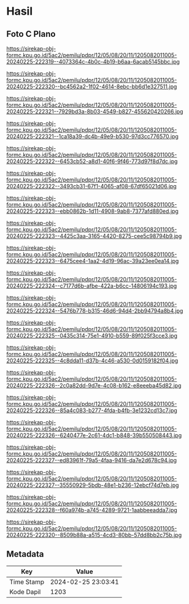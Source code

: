 # Hasil

## Foto C Plano

https://sirekap-obj-formc.kpu.go.id/5ac2/pemilu/pdpr/12/05/08/20/11/1205082011005-20240225-222319--4073364c-4b0c-4b19-b6aa-6acab5145bbc.jpg

https://sirekap-obj-formc.kpu.go.id/5ac2/pemilu/pdpr/12/05/08/20/11/1205082011005-20240225-222320--bc4562a2-1f02-4614-8ebc-bb6d1e327511.jpg

https://sirekap-obj-formc.kpu.go.id/5ac2/pemilu/pdpr/12/05/08/20/11/1205082011005-20240225-222321--7929bd3a-8b03-4549-b827-455620420266.jpg

https://sirekap-obj-formc.kpu.go.id/5ac2/pemilu/pdpr/12/05/08/20/11/1205082011005-20240225-222321--1ca18a39-dc4b-49e9-b530-97d3cc776570.jpg

https://sirekap-obj-formc.kpu.go.id/5ac2/pemilu/pdpr/12/05/08/20/11/1205082011005-20240225-222322--6453cb52-a8d1-40f6-9f46-773d97f8d7dc.jpg

https://sirekap-obj-formc.kpu.go.id/5ac2/pemilu/pdpr/12/05/08/20/11/1205082011005-20240225-222322--3493cb31-67f1-4065-af08-67df65021d06.jpg

https://sirekap-obj-formc.kpu.go.id/5ac2/pemilu/pdpr/12/05/08/20/11/1205082011005-20240225-222323--ebb0862b-1d11-4908-9ab8-7377afd880ed.jpg

https://sirekap-obj-formc.kpu.go.id/5ac2/pemilu/pdpr/12/05/08/20/11/1205082011005-20240225-222323--4425c3aa-3165-4420-8275-cee5c98794b9.jpg

https://sirekap-obj-formc.kpu.go.id/5ac2/pemilu/pdpr/12/05/08/20/11/1205082011005-20240225-222323--6475cee4-1aa2-4d19-96ac-39a23ee0ea14.jpg

https://sirekap-obj-formc.kpu.go.id/5ac2/pemilu/pdpr/12/05/08/20/11/1205082011005-20240225-222324--c7177d6b-afbe-422a-b6cc-14806194c193.jpg

https://sirekap-obj-formc.kpu.go.id/5ac2/pemilu/pdpr/12/05/08/20/11/1205082011005-20240225-222324--5476b778-b315-46d6-94d4-2bb94794a8b4.jpg

https://sirekap-obj-formc.kpu.go.id/5ac2/pemilu/pdpr/12/05/08/20/11/1205082011005-20240225-222325--0435c314-75e1-4910-b559-89f025f3cce3.jpg

https://sirekap-obj-formc.kpu.go.id/5ac2/pemilu/pdpr/12/05/08/20/11/1205082011005-20240225-222325--4c8dda11-d37b-4c46-a530-0d0159182f04.jpg

https://sirekap-obj-formc.kpu.go.id/5ac2/pemilu/pdpr/12/05/08/20/11/1205082011005-20240225-222326--2c0a82dd-9d7e-4c08-b162-e8eeeba45d82.jpg

https://sirekap-obj-formc.kpu.go.id/5ac2/pemilu/pdpr/12/05/08/20/11/1205082011005-20240225-222326--85a4c083-b277-4fda-b4fb-3e1232cd13c7.jpg

https://sirekap-obj-formc.kpu.go.id/5ac2/pemilu/pdpr/12/05/08/20/11/1205082011005-20240225-222326--6240477e-2c61-4dc1-b848-39b550508443.jpg

https://sirekap-obj-formc.kpu.go.id/5ac2/pemilu/pdpr/12/05/08/20/11/1205082011005-20240225-222327--ed83961f-79a5-4faa-9416-da7e2d678c94.jpg

https://sirekap-obj-formc.kpu.go.id/5ac2/pemilu/pdpr/12/05/08/20/11/1205082011005-20240225-222327--35550929-5bdb-48e1-b236-12ebcf74d7eb.jpg

https://sirekap-obj-formc.kpu.go.id/5ac2/pemilu/pdpr/12/05/08/20/11/1205082011005-20240225-222328--f60a974b-a745-4289-9721-1aabbeeadda7.jpg

https://sirekap-obj-formc.kpu.go.id/5ac2/pemilu/pdpr/12/05/08/20/11/1205082011005-20240225-222320--8509b88a-a515-4cd3-80bb-57dd8bb2c75b.jpg


## Metadata

| Key        | Value               |
| ---------- | ------------------- |
| Time Stamp | 2024-02-25 23:03:41 |
| Kode Dapil | 1203                |



